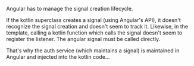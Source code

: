 Angular has to manage the signal creation lifecycle.

If the kotlin superclass creates a signal (using Angular's API), it doesn't recognize the signal creation and doesn't seem to track it. Likewise, in the template, calling a kotlin function which calls the signal doesn't seem to register the listener. The angular signal must be called directly.

That's why the auth service (which maintains a signal) is maintained in Angular and injected into the kotlin code…